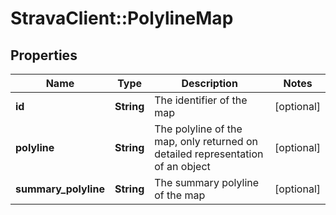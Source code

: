 # StravaClient::PolylineMap

## Properties
Name | Type | Description | Notes
------------ | ------------- | ------------- | -------------
**id** | **String** | The identifier of the map | [optional] 
**polyline** | **String** | The polyline of the map, only returned on detailed representation of an object | [optional] 
**summary_polyline** | **String** | The summary polyline of the map | [optional] 


